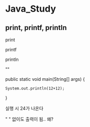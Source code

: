 # Java_Study

## print, printf, println

print

printf

println

""

public static void main(String[] args) {
	
	System.out.println(12+12);
		
}

실행 시 24가 나온다

" " 없이도 출력이 됨.. 왜?
